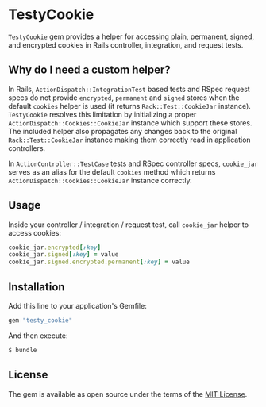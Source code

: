 # TestyCookie

`TestyCookie` gem provides a helper for accessing plain, permanent, signed, and encrypted cookies in Rails controller, integration, and request tests.

## Why do I need a custom helper?

In Rails, `ActionDispatch::IntegrationTest` based tests and RSpec request specs do not provide `encrypted`, `permanent` and `signed` stores when the default `cookies` helper is used (it returns `Rack::Test::CookieJar` instance). `TestyCookie` resolves this limitation by initializing a proper `ActionDispatch::Cookies::CookieJar` instance which support these stores. The included helper also propagates any changes back to the original `Rack::Test::CookieJar` instance making them correctly read in application controllers.

In `ActionController::TestCase` tests and RSpec controller specs, `cookie_jar` serves as an alias for the default `cookies` method which returns `ActionDispatch::Cookies::CookieJar` instance correctly.

## Usage

Inside your controller / integration / request test, call `cookie_jar` helper to access cookies:

```ruby
cookie_jar.encrypted[:key]
cookie_jar.signed[:key] = value
cookie_jar.signed.encrypted.permanent[:key] = value
```

## Installation

Add this line to your application's Gemfile:

```ruby
gem "testy_cookie"
```

And then execute:

```bash
$ bundle
```

## License

The gem is available as open source under the terms of the [MIT License](https://opensource.org/licenses/MIT).
